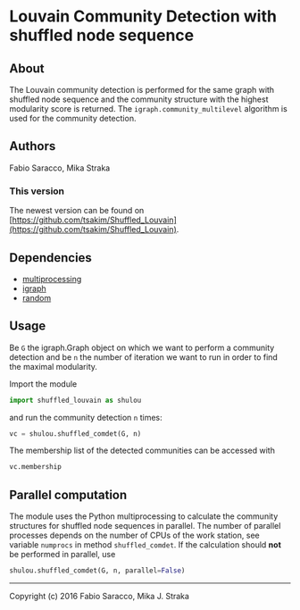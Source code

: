 # Louvain Community Detection with shuffled node sequence 

## About
The Louvain community detection is performed for the same graph with shuffled
node sequence and the community structure with the highest modularity score is
returned. The `igraph.community_multilevel` algorithm is used for the community
detection.

## Authors
Fabio Saracco, Mika Straka

### This version
The newest version can be found on
[https://github.com/tsakim/Shuffled_Louvain](https://github.com/tsakim/Shuffled_Louvain).

## Dependencies
* [multiprocessing](https://docs.python.org/2/library/multiprocessing.html#module-multiprocessing)
* [igraph](http://igraph.org/python/)
* [random](https://docs.python.org/2/library/random.html)

## Usage
Be `G` the igraph.Graph object on which we want to perform a community
detection and be `n` the number of iteration we want to run in order to find
the maximal modularity.

Import the module 
```python
import shuffled_louvain as shulou                                     
```                                                                                 
and run the community detection `n` times:                                        
```python
vc = shulou.shuffled_comdet(G, n)                                     
```                                                                                 
The membership list of the detected communities can be accessed with 
```python
vc.membership                                                         
```

## Parallel computation
The module uses the Python multiprocessing to calculate the community
structures for shuffled node sequences in parallel. The number of parallel
processes depends on the number of CPUs of the work station, see variable
`numprocs` in method `shuffled_comdet`.
If the calculation should **not** be performed in parallel, use                 
```python
shulou.shuffled_comdet(G, n, parallel=False)
```

---
Copyright (c) 2016 Fabio Saracco, Mika J. Straka
